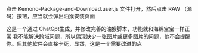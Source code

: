 点击 Kemono-Package-and-Download.user.js 文件打开，然后点击 RAW （源码）按钮，应当就会弹出油猴安装页面


这是一个通过 ChatGpt生成，并修改完善的油猴脚本，功能就和海绵宝宝一样正常
我不能解决跨域问题，所以偶现缺少一张图片或更多图片的问题，他不会提醒你。但其他软件会直接卡死，显然，这是一个需要改进的点
